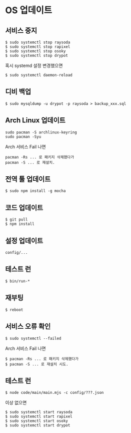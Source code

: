 # OS 업데이트

## 서비스 중지

    $ sudo systemctl stop raysoda
    $ sudo systemctl stop rapixel
    $ sudo systemctl stop osoky
    $ sudo systemctl stop drypot

혹시 systemd 설정 변경했으면

    $ sudo systemctl daemon-reload

## 디비 백업

    $ sudo mysqldump -u drypot -p raysoda > backup_xxx.sql

## Arch Linux 업데이트

    sudo pacman -S archlinux-keyring
    sudo pacman -Syu

Arch 서비스 Fail 나면

    pacman -Rs ... 로 패키지 삭제했다가
    pacman -S ... 로 재설치.

## 전역 툴 업데이트

    $ sudo npm install -g mocha

## 코드 업데이트

    $ git pull
    $ npm install

## 설정 업데이트

    config/...

## 테스트 런

    $ bin/run-*

## 재부팅

    $ reboot

## 서비스 오류 확인

    $ sudo systemctl --failed

Arch 서비스 Fail 나면

    $ pacman -Rs ... 로 패키지 삭제했다가
    $ pacman -S ... 로 재설치 시도.

## 테스트 런

    $ node code/main/main.mjs -c config/???.json

이상 없으면

    $ sudo systemctl start raysoda
    $ sudo systemctl start rapixel
    $ sudo systemctl start osoky
    $ sudo systemctl start drypot
